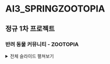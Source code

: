 # AI3_SPRINGZOOTOPIA
## 정규 1차 프로젝트
### 반려 동물 커뮤니티 - ZOOTOPIA


<details>
  <summary>전체 슬라이드 펼쳐보기</summary>
## 📑 발표 자료

  <img src="./slides/0.png" width="900" />
![슬라이드 1](./slides/0.png)
![슬라이드 2](./slides/1.png)
![슬라이드 3](./slides/2.png)
![슬라이드 3](./slides/3.png)
![슬라이드 3](./slides/4.png)
![슬라이드 3](./slides/5.png)
![슬라이드 3](./slides/6.png)
![슬라이드 3](./slides/7.png)
![슬라이드 3](./slides/8.png)
![슬라이드 3](./slides/9.png)
![슬라이드 3](./slides/10.png)
![슬라이드 3](./slides/11.png)
![슬라이드 3](./slides/12.png)
![슬라이드 3](./slides/13.png)
![슬라이드 3](./slides/14.png)
![슬라이드 3](./slides/15.png)
![슬라이드 3](./slides/16.png)
![슬라이드 3](./slides/17.png)
![슬라이드 3](./slides/18.png)
![슬라이드 3](./slides/19.png)
</details>
